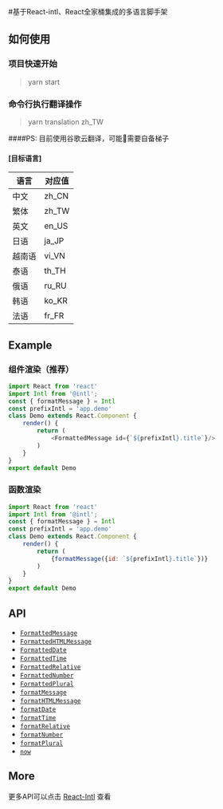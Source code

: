
#基于React-intl、React全家桶集成的多语言脚手架

## 如何使用

### 项目快速开始

<blockquote>
  yarn start
</blockquote>

### 命令行执行翻译操作

>yarn translation zh_TW

####PS: 目前使用谷歌云翻译，可能需要自备梯子

#### [目标语言]
| 语言 | 对应值 |
| ------ | ------ |
| 中文 | zh_CN |
| 繁体 | zh_TW |
| 英文 | en_US |
| 日语 | ja_JP |
| 越南语 | vi_VN |
| 泰语 | th_TH |
| 俄语 | ru_RU |
| 韩语 | ko_KR |
| 法语 | fr_FR |

## Example
### 组件渲染（推荐）
```js
import React from 'react'
import Intl from '@intl';
const { formatMessage } = Intl
const prefixIntl = 'app.demo'
class Demo extends React.Component {
	render() {
		return (
			<FormattedMessage id={`${prefixIntl}.title`}/>
		)
	}
}
export default Demo
```

### 函数渲染
```js
import React from 'react'
import Intl from '@intl';
const { formatMessage } = Intl
const prefixIntl = 'app.demo'
class Demo extends React.Component {
	render() {
		return (
			{formatMessage({id: `${prefixIntl}.title`})}
		)
	}
}
export default Demo
```


## API
* [`FormattedMessage`](//github.com/yahoo/react-intl/wiki/API#formatmessage)
* [`FormattedHTMLMessage`](//github.com/yahoo/react-intl/wiki/API#formatmessage)
* [`FormattedDate`](//github.com/yahoo/react-intl/wiki/API#formatmessage)
* [`FormattedTime`](//github.com/yahoo/react-intl/wiki/API#formatmessage)
* [`FormattedRelative`](//github.com/yahoo/react-intl/wiki/API#formatmessage)
* [`FormattedNumber`](//github.com/yahoo/react-intl/wiki/API#formatmessage)
* [`FormattedPlural`](//github.com/yahoo/react-intl/wiki/API#formatmessage)
* [`formatMessage`](//github.com/yahoo/react-intl/wiki/API#formatmessage)
* [`formatHTMLMessage`](//github.com/yahoo/react-intl/wiki/API#formatmessage)
* [`formatDate`](//github.com/yahoo/react-intl/wiki/API#formatmessage)
* [`formatTime`](//github.com/yahoo/react-intl/wiki/API#formatmessage)
* [`formatRelative`](//github.com/yahoo/react-intl/wiki/API#formatmessage)
* [`formatNumber`](//github.com/yahoo/react-intl/wiki/API#formatmessage)
* [`formatPlural`](//github.com/yahoo/react-intl/wiki/API#formatmessage)
* [`now`](//github.com/yahoo/react-intl/wiki/API#formatmessage)

## More
更多API可以点击 [React-Intl](//github.com/yahoo/react-intl) 查看

##